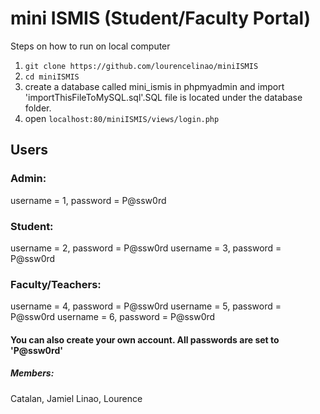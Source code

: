 # mini ISMIS (Student/Faculty Portal)
Steps on how to run on local computer
1. `git clone https://github.com/lourencelinao/miniISMIS`
2. `cd miniISMIS`
3. create a database called mini_ismis in phpmyadmin and import 'importThisFileToMySQL.sql'.SQL file is located under the database folder.
4. open `localhost:80/miniISMIS/views/login.php`

## Users

### Admin: 
username = 1, password = P@ssw0rd

### Student: 
username = 2, password = P@ssw0rd
username = 3, password = P@ssw0rd

### Faculty/Teachers: 
username = 4, password = P@ssw0rd
username = 5, password = P@ssw0rd
username = 6, password = P@ssw0rd

#### You can also create your own account. All passwords are set to 'P@ssw0rd'

##### Members: 
Catalan, Jamiel
Linao, Lourence
